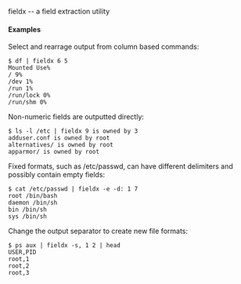 fieldx -- a field extraction utility

#### Examples

Select and rearrage output from column based commands:

    $ df | fieldx 6 5
    Mounted Use%
    / 9%
    /dev 1%
    /run 1%
    /run/lock 0%
    /run/shm 0%

Non-numeric fields are outputted directly:

    $ ls -l /etc | fieldx 9 is owned by 3
    adduser.conf is owned by root
    alternatives/ is owned by root
    apparmor/ is owned by root

Fixed formats, such as /etc/passwd, can have different delimiters and
possibly contain empty fields:

    $ cat /etc/passwd | fieldx -e -d: 1 7
    root /bin/bash
    daemon /bin/sh
    bin /bin/sh
    sys /bin/sh

Change the output separator to create new file formats:

    $ ps aux | fieldx -s, 1 2 | head
    USER,PID
    root,1
    root,2
    root,3
